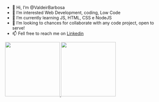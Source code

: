 - 👋 Hi, I’m @ValdeirBarbosa
- 👀 I’m interested Web Development, coding, Low Code 
- 🌱 I’m currently learning JS, HTML, CSS e NodeJS
- 💞️ I’m looking to chances for collaborate with any code project,  open to serve!
- 📫 Fell free to reach me on <a href="https://www.linkedin.com/in/valdeir-a-barbosa/">Linkedin</a>

<!---
ValdeirBarbosa/ValdeirBarbosa is a ✨ special ✨ repository because its `README.md` (this file) appears on your GitHub profile.
You can click the Preview link to take a look at your changes.
--->
<div>
<a href="https://github.com/seu-usuário-aqui">
<img height="180em" src="https://github-readme-stats.vercel.app/api/top-langs/?username=ValdeirBarbosa&layout=compact&langs_count=7&theme=dracula"/>
<img height="180em" src="https://github-readme-stats.vercel.app/api?username=ValdeirBarbosa&show_icons=true&theme=dracula&include_all_commits=true&count_private=true"/>
</div
